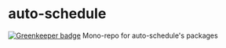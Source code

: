# auto-schedule

[![Greenkeeper badge](https://badges.greenkeeper.io/AutoScheduleJS/auto-schedule.svg)](https://greenkeeper.io/)
Mono-repo for auto-schedule's packages
